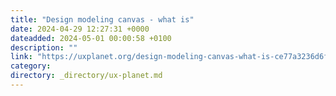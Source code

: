 ```yaml
---
title: "Design modeling canvas - what is"
date: 2024-04-29 12:27:31 +0000
dateadded: 2024-05-01 00:00:58 +0100
description: ""
link: "https://uxplanet.org/design-modeling-canvas-what-is-ce77a3236d6f?source=rss----819cc2aaeee0---4"
category:
directory: _directory/ux-planet.md
---
```

